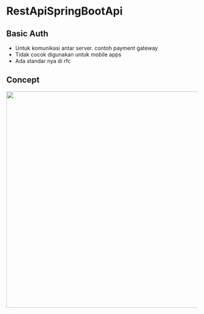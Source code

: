 # RestApiSpringBootApi
## Basic Auth
- Untuk komunikasi antar server. contoh payment gateway
- Tidak cocok digunakan untuk mobile apps
- Ada standar nya di rfc

## Concept
<img src="https://user-images.githubusercontent.com/58913447/177142592-5adb3633-f261-4242-ad91-cd0e4f447e75.png" width="700" height="571"/>

